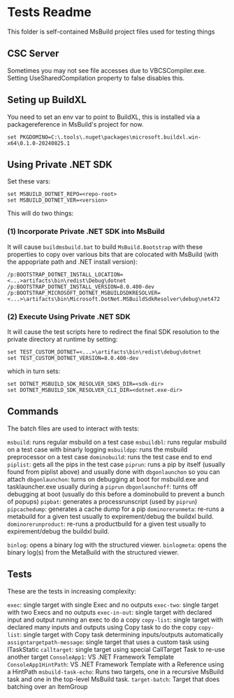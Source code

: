 # Tests Readme
This folder is self-contained MsBuild project files used for testing things

## CSC Server
Sometimes you may not see file accesses due to VBCSCompiler.exe.
Setting UseSharedCompilation property to false disables this.

## Seting up BuildXL
You need to set an env var to point to BuildXL, this is installed via a packagereference in MsBuild's project for now.

```
set PKGDOMINO=C:\.tools\.nuget\packages\microsoft.buildxl.win-x64\0.1.0-20240825.1
```

## Using Private .NET SDK
Set these vars:
```
set MSBUILD_DOTNET_REPO=<repo-root>
set MSBUILD_DOTNET_VER=<version>
```

This will do two things: 

### (1) Incorporate Private .NET SDK into MsBuild

It will cause `buildmsbuild.bat` to build `MsBuild.Bootstrap` with these properties to copy over various bits that are colocated with MsBuild (with the appopriate path and .NET install version):
```
/p:BOOTSTRAP_DOTNET_INSTALL_LOCATION=<...>artifacts\bin\redist\Debug\dotnet
/p:BOOTSTRAP_DOTNET_INSTALL_VERSION=8.0.400-dev
/p:BOOTSTRAP_MICROSOFT_DOTNET_MSBUILDSDKRESOLVER=<...>\artifacts\bin\Microsoft.DotNet.MSBuildSdkResolver\debug\net472
```

### (2) Execute Using Private .NET SDK
It will cause the test scripts here to redirect the final SDK resolution to the private directory at runtime by setting:
```
set TEST_CUSTOM_DOTNET=<...>\artifacts\bin\redist\debug\dotnet
set TEST_CUSTOM_DOTNET_VERSION=8.0.400-dev
```

which in turn sets:
```
set DOTNET_MSBUILD_SDK_RESOLVER_SDKS_DIR=<sdk-dir>
set DOTNET_MSBUILD_SDK_RESOLVER_CLI_DIR=<dotnet.exe-dir>
```

## Commands
The batch files are used to interact with tests:

`msbuild`: runs regular msbuild on a test case
`msbuildbl`: runs regular msbuild on a test case with binarly logging
`msbuildpp`: runs the msbuild preprocessor on a test case
`dominobuild`: runs the test case end to end
`piplist`: gets all the pips in the test case
`piprun`: runs a pip by itself (usually found from piplist above) and usually done with `dbgonlaunchon` so you can attach
`dbgonlaunchon`: turns on debugging at boot for msbuild.exe and tasklauncher.exe usually during a `piprun`
`dbgonlaunchoff`: turns off debugging at boot (usually do this before a dominobuild to prevent a bunch of popups)
`pipbat`: generates a processrunscript (used by `piprun`)
`pipcachedump`: generates a cache dump for a pip
`dominorerunmeta`: re-runs a metabuild for a given test usually to expirement/debug the buildxl build.
`dominorerunproduct`: re-runs a productbuild for a given test usually to expirement/debug the buildxl build.

`binlog`: opens a binary log with the structured viewer.
`binlogmeta`: opens the binary log(s) from the MetaBuild with the structured viewer.

## Tests
These are the tests in increasing complexity:

`exec`: single target with single Exec and no outputs
`exec-two`: single target with two Execs and no outputs
`exec-in-out`: single target with declared input and output running an exec to do a copy
`copy-list`: single target with declared many inputs and outputs using Copy task to do the copy
`copy-list`: single target with Copy task determining inputs/outputs automatically
`assigntargetpath-message`: single target that uses a custom task using ITaskStatic
`calltarget`: single target using special CallTarget Task to re-use another target
`ConsoleApp1`: VS .NET Framework Template
`ConsoleApp1HintPath`: VS .NET Framework Template with a Reference using a HintPath
`msbuild-task-echo`: Runs two targets, one in a recursive MsBuild task and one in the top-level MsBuild task.
`target-batch`: Target that does batching over an ItemGroup
